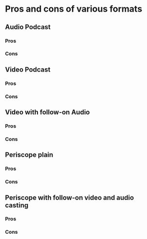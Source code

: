 # Pros and cons of various formats

## Audio Podcast

### Pros 

### Cons 

## Video Podcast

### Pros 

### Cons 

## Video with follow-on Audio

### Pros 

### Cons 

## Periscope plain

### Pros 

### Cons 

## Periscope with follow-on video and audio casting

### Pros 

### Cons 


